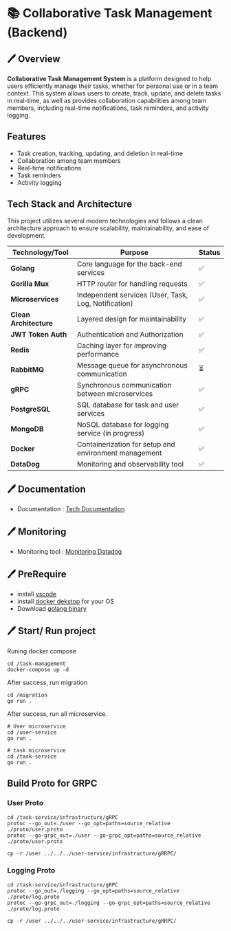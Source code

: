 # 📚 Collaborative Task Management (Backend)

## 🖊 Overview

**Collaborative Task Management System** is a platform designed to help users efficiently manage their tasks, whether for personal use or in a team context. This system allows users to create, track, update, and delete tasks in real-time, as well as provides collaboration capabilities among team members, including real-time notifications, task reminders, and activity logging.


## Features

- Task creation, tracking, updating, and deletion in real-time
- Collaboration among team members
- Real-time notifications
- Task reminders
- Activity logging

## Tech Stack and Architecture

This project utilizes several modern technologies and follows a clean architecture approach to ensure scalability, maintainability, and ease of development.

| Technology/Tool        | Purpose                                               | Status |
| ---------------------- | ----------------------------------------------------- | ------ |
| **Golang**             | Core language for the back-end services               | ✅     |
| **Gorilla Mux**        | HTTP router for handling requests                     | ✅     |
| **Microservices**      | Independent services (User, Task, Log, Notification)  | ✅     |
| **Clean Architecture** | Layered design for maintainability                    | ✅     |
| **JWT Token Auth**     | Authentication and Authorization                      | ✅     |
| **Redis**              | Caching layer for improving performance               | ✅     |
| **RabbitMQ**           | Message queue for asynchronous communication          | ⏳     |
| **gRPC**               | Synchronous communication between microservices       | ✅     |
| **PostgreSQL**         | SQL database for task and user services               | ✅     |
| **MongoDB**            | NoSQL database for logging service (in progress)      | ✅     |
| **Docker**             | Containerization for setup and environment management | ✅     |
| **DataDog**            | Monitoring and observability tool                     | ✅     |

## 🖊 Documentation

- Documentation : [Tech Documentation](https://maroon-crabapple-bb5.notion.site/Collaborative-Task-Management-Backend-1107b515908e80a997c3ee75907ffb2b?pvs=4)

## 🖊 Monitoring

- Monitoring tool : [Monitoring Datadog](https://p.us5.datadoghq.com/sb/11f6ed12-8270-11ef-aeeb-36eb61e68aeb-e017eb963d57a887f17717b9c5f3b7e8)

## 🖊 PreRequire

- install [vscode](https://code.visualstudio.com/download)
- install [docker dekstop](https://www.docker.com/products/docker-desktop/) for your OS
- Download [golang binary](https://go.dev/doc/install)

## 🖊 Start/ Run project

Runing docker compose

```
cd /task-management
docker-compose up -d
```

After success, run migration

```
cd /migration
go run .
```

After success, run all microservice.

```
# User microservice
cd /user-service
go run .

# task microservice
cd /task-service
go run .

```

## Build Proto for GRPC

### User Proto

```
cd /task-service/infrastructure/gRPC
protoc --go_out=./user --go_opt=paths=source_relative ./proto/user.proto
protoc --go-grpc_out=./user --go-grpc_opt=paths=source_relative ./proto/user.proto

cp -r /user ../../../user-service/infrastructure/gRRPC/
```

### Logging Proto

```
cd /task-service/infrastructure/gRPC
protoc --go_out=./logging --go_opt=paths=source_relative ./proto/log.proto
protoc --go-grpc_out=./logging --go-grpc_opt=paths=source_relative ./proto/log.proto

cp -r /user ../../../user-service/infrastructure/gRRPC/
```
